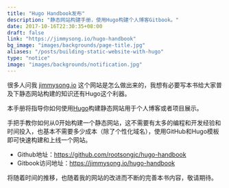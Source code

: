 ```yaml
---
title: "Hugo Handbook发布"
description: "静态网站构建手册，使用Hugo构建个人博客Gitbook。"
date: 2017-10-16T22:30:35+08:00
draft: false
link: "https://jimmysong.io/hugo-handbook"
bg_image: "images/backgrounds/page-title.jpg"
aliases: "/posts/building-static-website-with-hugo"
type: "notice"
image: "images/backgrounds/notification.jpg"
---
```


很多人问我 [jimmysong.io](https://jimmysong.io) 这个网站是怎么做出来的，我想有必要写本书给大家普及下静态网站构建的知识还有Hugo这个利器。

本手册将指导你如何使用[Hugo](https://gohugo.io/)构建静态网站用于个人博客或者项目展示。

手把手教你如何从0开始构建一个静态网站，这不需要有太多的编程和开发经验和时间投入，也基本不需要多少成本（除了个性化域名），使用GitHub和Hugo模板即可快速构建和上线一个网站。

- Github地址：<https://github.com/rootsongjc/hugo-handbook>
- Gitbook访问地址：<https://jimmysong.io/hugo-handbook>

将随着时间的推移，也随着我的网站的改进而不断的完善本书内容，敬请期待。